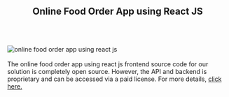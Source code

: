 <h2 style="text-align:center">Online Food Order App using React JS</h2><br/><br/>

![online food order app using react js](https://admin.ninjascode.com/wp-content/uploads/2025/repoImages/Gray/20.webp) <br/><br/>The online food order app using react js frontend source code for our solution is completely open source. However, the API and backend is proprietary and can be accessed via a paid license. For more details, <a href="https://enatega.com/?utm_source=github&utm_medium=repo&utm_campaign=gray-online-food-order-app-using-react-js" target="_blank">click here.</a>
